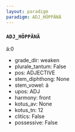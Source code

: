 ```yaml
---
layout: paradigm
paradigm: ADJ_HÖPPÄNÄ
---
```

### ` ADJ_HÖPPÄNÄ `

ä:0
* grade_dir: weaken
* plurale_tantum: False
* pos: ADJECTIVE
* stem_diphthong: None
* stem_vowel: ä
* upos: ADJ
* harmony: front
* kotus_av: None
* kotus_tn: 12
* clitics: False
* possessive: False
